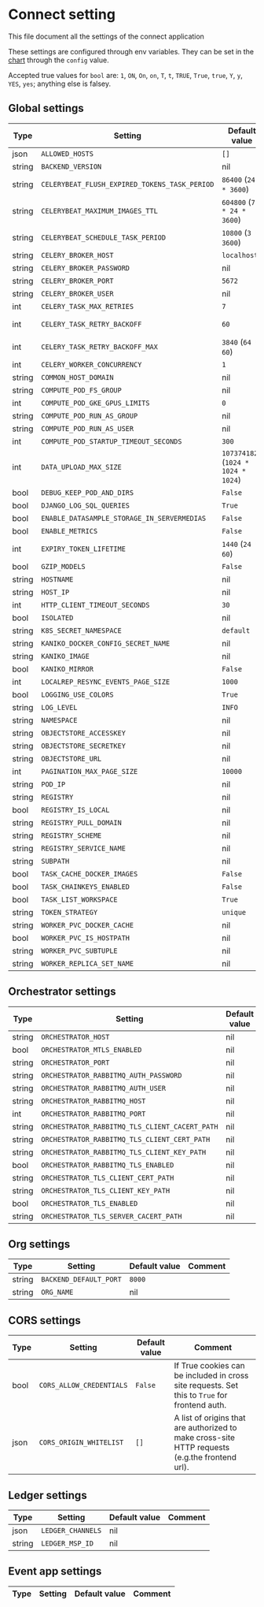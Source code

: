 
<!-- This file is an auto-generated file, please do not edit manually. Instead you can run `make docs` to update it -->
# Connect setting
This file document all the settings of the connect application

These settings are configured through env variables.
They can be set in the [chart](../charts/substra-backend/README) through the `config` value.

Accepted true values for `bool` are: `1`, `ON`, `On`, `on`, `T`, `t`, `TRUE`, `True`, `true`, `Y`, `y`, `YES`, `yes`; anything else is falsey.

## Global settings

| Type | Setting | Default value | Comment |
|------|---------|---------------|---------|
| json | `ALLOWED_HOSTS` | `[]` |  |
| string | `BACKEND_VERSION` | nil |  |
| string | `CELERYBEAT_FLUSH_EXPIRED_TOKENS_TASK_PERIOD` | `86400` (`24 * 3600`) |  |
| string | `CELERYBEAT_MAXIMUM_IMAGES_TTL` | `604800` (`7 * 24 * 3600`) |  |
| string | `CELERYBEAT_SCHEDULE_TASK_PERIOD` | `10800` (`3 * 3600`) |  |
| string | `CELERY_BROKER_HOST` | `localhost` |  |
| string | `CELERY_BROKER_PASSWORD` | nil |  |
| string | `CELERY_BROKER_PORT` | `5672` |  |
| string | `CELERY_BROKER_USER` | nil |  |
| int | `CELERY_TASK_MAX_RETRIES` | `7` |  |
| int | `CELERY_TASK_RETRY_BACKOFF` | `60` | time in seconds |
| int | `CELERY_TASK_RETRY_BACKOFF_MAX` | `3840` (`64 * 60`) |  |
| int | `CELERY_WORKER_CONCURRENCY` | `1` |  |
| string | `COMMON_HOST_DOMAIN` | nil |  |
| string | `COMPUTE_POD_FS_GROUP` | nil |  |
| int | `COMPUTE_POD_GKE_GPUS_LIMITS` | `0` |  |
| string | `COMPUTE_POD_RUN_AS_GROUP` | nil |  |
| string | `COMPUTE_POD_RUN_AS_USER` | nil |  |
| int | `COMPUTE_POD_STARTUP_TIMEOUT_SECONDS` | `300` |  |
| int | `DATA_UPLOAD_MAX_SIZE` | `1073741824` (`1024 * 1024 * 1024`) | bytes |
| bool | `DEBUG_KEEP_POD_AND_DIRS` | `False` |  |
| bool | `DJANGO_LOG_SQL_QUERIES` | `True` |  |
| bool | `ENABLE_DATASAMPLE_STORAGE_IN_SERVERMEDIAS` | `False` |  |
| bool | `ENABLE_METRICS` | `False` |  |
| int | `EXPIRY_TOKEN_LIFETIME` | `1440` (`24 * 60`) | minutes |
| bool | `GZIP_MODELS` | `False` |  |
| string | `HOSTNAME` | nil |  |
| string | `HOST_IP` | nil |  |
| int | `HTTP_CLIENT_TIMEOUT_SECONDS` | `30` |  |
| bool | `ISOLATED` | nil |  |
| string | `K8S_SECRET_NAMESPACE` | `default` |  |
| string | `KANIKO_DOCKER_CONFIG_SECRET_NAME` | nil |  |
| string | `KANIKO_IMAGE` | nil |  |
| bool | `KANIKO_MIRROR` | `False` |  |
| int | `LOCALREP_RESYNC_EVENTS_PAGE_SIZE` | `1000` |  |
| bool | `LOGGING_USE_COLORS` | `True` |  |
| string | `LOG_LEVEL` | `INFO` |  |
| string | `NAMESPACE` | nil |  |
| string | `OBJECTSTORE_ACCESSKEY` | nil |  |
| string | `OBJECTSTORE_SECRETKEY` | nil |  |
| string | `OBJECTSTORE_URL` | nil |  |
| int | `PAGINATION_MAX_PAGE_SIZE` | `10000` |  |
| string | `POD_IP` | nil |  |
| string | `REGISTRY` | nil |  |
| bool | `REGISTRY_IS_LOCAL` | nil |  |
| string | `REGISTRY_PULL_DOMAIN` | nil |  |
| string | `REGISTRY_SCHEME` | nil |  |
| string | `REGISTRY_SERVICE_NAME` | nil |  |
| string | `SUBPATH` | nil |  |
| bool | `TASK_CACHE_DOCKER_IMAGES` | `False` |  |
| bool | `TASK_CHAINKEYS_ENABLED` | `False` |  |
| bool | `TASK_LIST_WORKSPACE` | `True` |  |
| string | `TOKEN_STRATEGY` | `unique` |  |
| string | `WORKER_PVC_DOCKER_CACHE` | nil |  |
| bool | `WORKER_PVC_IS_HOSTPATH` | nil |  |
| string | `WORKER_PVC_SUBTUPLE` | nil |  |
| string | `WORKER_REPLICA_SET_NAME` | nil |  |

## Orchestrator settings

| Type | Setting | Default value | Comment |
|------|---------|---------------|---------|
| string | `ORCHESTRATOR_HOST` | nil |  |
| bool | `ORCHESTRATOR_MTLS_ENABLED` | nil |  |
| string | `ORCHESTRATOR_PORT` | nil |  |
| string | `ORCHESTRATOR_RABBITMQ_AUTH_PASSWORD` | nil |  |
| string | `ORCHESTRATOR_RABBITMQ_AUTH_USER` | nil |  |
| string | `ORCHESTRATOR_RABBITMQ_HOST` | nil |  |
| int | `ORCHESTRATOR_RABBITMQ_PORT` | nil |  |
| string | `ORCHESTRATOR_RABBITMQ_TLS_CLIENT_CACERT_PATH` | nil |  |
| string | `ORCHESTRATOR_RABBITMQ_TLS_CLIENT_CERT_PATH` | nil |  |
| string | `ORCHESTRATOR_RABBITMQ_TLS_CLIENT_KEY_PATH` | nil |  |
| bool | `ORCHESTRATOR_RABBITMQ_TLS_ENABLED` | nil |  |
| string | `ORCHESTRATOR_TLS_CLIENT_CERT_PATH` | nil |  |
| string | `ORCHESTRATOR_TLS_CLIENT_KEY_PATH` | nil |  |
| bool | `ORCHESTRATOR_TLS_ENABLED` | nil |  |
| string | `ORCHESTRATOR_TLS_SERVER_CACERT_PATH` | nil |  |

## Org settings

| Type | Setting | Default value | Comment |
|------|---------|---------------|---------|
| string | `BACKEND_DEFAULT_PORT` | `8000` |  |
| string | `ORG_NAME` | nil |  |

## CORS settings

| Type | Setting | Default value | Comment |
|------|---------|---------------|---------|
| bool | `CORS_ALLOW_CREDENTIALS` | `False` | If True cookies can be included in cross site requests. Set this to `True` for frontend auth. |
| json | `CORS_ORIGIN_WHITELIST` | `[]` | A list of origins that are authorized to make cross-site HTTP requests (e.g.the frontend url). |

## Ledger settings

| Type | Setting | Default value | Comment |
|------|---------|---------------|---------|
| json | `LEDGER_CHANNELS` | nil |  |
| string | `LEDGER_MSP_ID` | nil |  |

## Event app settings

| Type | Setting | Default value | Comment |
|------|---------|---------------|---------|

